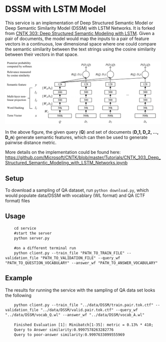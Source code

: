 # DSSM with LSTM Model

This service is an implementation of Deep Structured Semantic Model or Deep Semantic Similarity Model (DSSM) with LSTM Networks. It is forked from [CNTK 303: Deep Structured Semantic Modeling with LSTM](https://github.com/Microsoft/CNTK/blob/master/Tutorials/CNTK_303_Deep_Structured_Semantic_Modeling_with_LSTM_Networks.ipynb). Given a pair of documents, the model would map the inputs to a pair of feature vectors in a continuous, low dimensional space where one could compare the semantic similarity between the text strings using the cosine similarity between their vectors in that space. 

<p align="center"><img src="images/semantic_modeling.png?raw=true" alt="Semantic Modeling"></p>

In the above figure, the given query (**Q**) and set of documents (**D_1, D_2, ..., D_n**) generate semantic features, which can then be used to generate pairwise distance metric.

More details on the implementation could be found here: https://github.com/Microsoft/CNTK/blob/master/Tutorials/CNTK_303_Deep_Structured_Semantic_Modeling_with_LSTM_Networks.ipynb

## Setup

To download a sampling of QA dataset, run `python download.py`, which would populate data/DSSM with vocablary (WL format) and QA (CTF format) files

## Usage

		cd service
		#start the server 
		python server.py

		#on a different terminal run 
		python client.py --train_file "PATH_TO_TRAIN_FILE" --validation_file "PATH_TO_VALIDATION_FILE" --query_wf "PATH_TO_QUESTION_VOCABULARY" --answer_wf "PATH_TO_ANSWER_VOCABULARY"


## Example

The results for running the service with the sampling of QA data set looks the following

		python client.py --train_file "../data/DSSM/train.pair.tok.ctf" --validation_file "../data/DSSM/valid.pair.tok.ctf" --query_wf "../data/DSSM/vocab_Q.wl" --answer_wf "../data/DSSM/vocab_A.wl"

		Finished Evaluation [1]: Minibatch[1-35]: metric = 0.13% * 410;
		Query to Answer similarity:0.9997578263282776
		Query to poor-answer similarity:0.9997633099555969